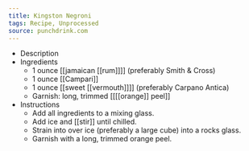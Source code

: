 ```yaml
---
title: Kingston Negroni
tags: Recipe, Unprocessed
source: punchdrink.com
---
```


- Description
- Ingredients
	- 1 ounce [[jamaican [[rum]]]] (preferably Smith & Cross)
	- 1 ounce [[Campari]]
	- 1 ounce [[sweet [[vermouth]]]] (preferably Carpano Antica)
	- Garnish: long, trimmed [[[[orange]] peel]]
- Instructions
	- Add all ingredients to a mixing glass.
	- Add ice and [[stir]] until chilled.
	- Strain into over ice (preferably a large cube) into a rocks glass.
	- Garnish with a long, trimmed orange peel.